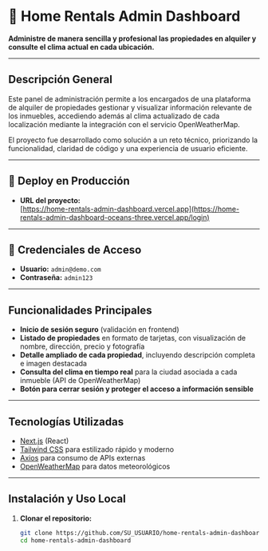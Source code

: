 # 🏡 Home Rentals Admin Dashboard

**Administre de manera sencilla y profesional las propiedades en alquiler y consulte el clima actual en cada ubicación.**

---

## Descripción General

Este panel de administración permite a los encargados de una plataforma de alquiler de propiedades gestionar y visualizar información relevante de los inmuebles, accediendo además al clima actualizado de cada localización mediante la integración con el servicio OpenWeatherMap.

El proyecto fue desarrollado como solución a un reto técnico, priorizando la funcionalidad, claridad de código y una experiencia de usuario eficiente.

---

## 🚀 Deploy en Producción

- **URL del proyecto:**  
  [https://home-rentals-admin-dashboard.vercel.app](https://home-rentals-admin-dashboard-oceans-three.vercel.app/login)  


---

## 👤 Credenciales de Acceso

- **Usuario:** `admin@demo.com`
- **Contraseña:** `admin123`

---

## Funcionalidades Principales

- **Inicio de sesión seguro** (validación en frontend)
- **Listado de propiedades** en formato de tarjetas, con visualización de nombre, dirección, precio y fotografía
- **Detalle ampliado de cada propiedad**, incluyendo descripción completa e imagen destacada
- **Consulta del clima en tiempo real** para la ciudad asociada a cada inmueble (API de OpenWeatherMap)
- **Botón para cerrar sesión y proteger el acceso a información sensible**

---

## Tecnologías Utilizadas

- [Next.js](https://nextjs.org/) (React)
- [Tailwind CSS](https://tailwindcss.com/) para estilizado rápido y moderno
- [Axios](https://axios-http.com/) para consumo de APIs externas
- [OpenWeatherMap](https://openweathermap.org/api) para datos meteorológicos

---

## Instalación y Uso Local

1. **Clonar el repositorio:**

   ```bash
   git clone https://github.com/SU_USUARIO/home-rentals-admin-dashboard.git
   cd home-rentals-admin-dashboard
